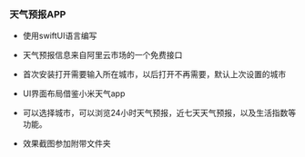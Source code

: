 ### 天气预报APP

* 使用swiftUI语言编写

* 天气预报信息来自阿里云市场的一个免费接口

* 首次安装打开需要输入所在城市，以后打开不再需要，默认上次设置的城市

* UI界面布局借鉴小米天气app

* 可以选择城市，可以浏览24小时天气预报，近七天天气预报，以及生活指数等功能。

* 效果截图参加附带文件夹

  